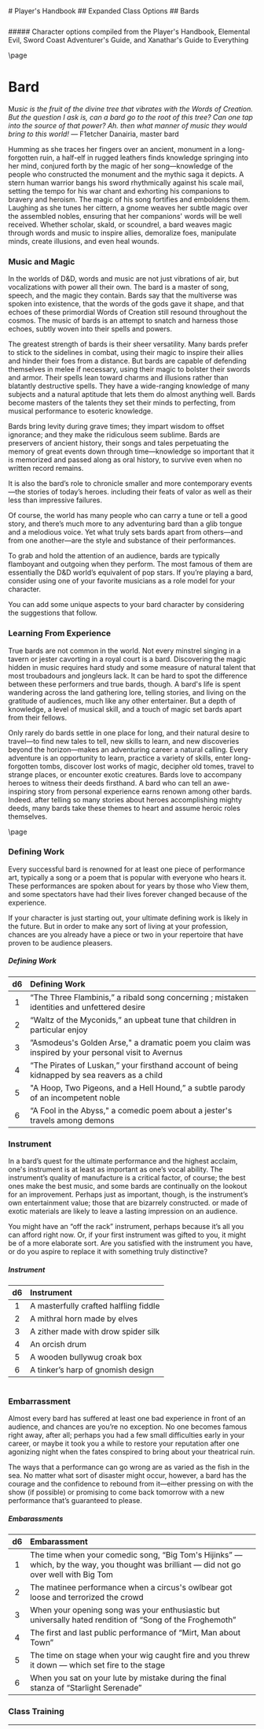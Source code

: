 <style>
  .phb{ background : white;}
  .phb img{ display : none;}
  .phb hr+blockquote{background : white;}
</style>

<style>
  .phb#p1{ text-align:center; }
  .phb#p1:after{ display:none; }
</style>

<div style='margin-top:450px;'></div>

<div class='wide'>
# Player's Handbook
## Expanded Class Options
## Bards
</div>

<div style='margin-top:25px'></div>
<div class='wide'>
##### Character options compiled from the Player's Handbook, Elemental Evil, Sword Coast Adventurer's Guide, and Xanathar's Guide to Everything
</div>

\page

# Bard

M*usic is the fruit of the divine tree that vibrates with the Words of Creation. But the question I ask is, can a bard go to the root of this tree? Can one tap into the source of that power? Ah. then what manner of music they would bring to this world!* — F1etcher Danairia, master bard

Humming as she traces her fingers over an ancient, monument in a long-forgotten ruin, a half-elf in rugged leathers finds knowledge springing into her mind,
conjured forth by the magic of her song—knowledge
of the people who constructed the monument and the
mythic saga it depicts.
A stern human warrior bangs his sword rhythmically
against his scale mail, setting the tempo for his war chant
and exhorting his companions to bravery and heroism.
The magic of his song fortifies and emboldens them.
Laughing as she tunes her cittern, a gnome weaves
her subtle magic over the assembled nobles, ensuring
that her companions' words will be well received.
Whether scholar, skald, or scoundrel, a bard weaves
magic through words and music to inspire allies,
demoralize foes, manipulate minds, create
illusions, and even heal wounds.

### Music and Magic
In the worlds of D&D, words and music are not just vibrations of air, but vocalizations with power all their own. The bard is a master of song, speech, and the magic they contain. Bards say that the multiverse was spoken into existence, that the words of the gods gave it shape, and that echoes of these primordial Words of Creation still resound throughout the cosmos. The music of bards is an attempt to snatch and harness those echoes, subtly woven into their spells and powers.

The greatest strength of bards is their sheer versatility. Many bards prefer to stick to the sidelines in combat, using their magic to inspire their allies and hinder their foes from a distance. But bards are capable of defending themselves in melee if necessary, using their magic to bolster their swords and armor. Their spells lean toward charms and illusions rather than blatantly destructive spells. They have a wide-ranging knowledge of many subjects and a natural aptitude that lets them do almost anything well. Bards become masters of the talents they set their minds to perfecting, from musical performance to esoteric knowledge.

Bards bring levity during grave times; they impart wisdom to offset ignorance; and they make the ridiculous seem sublime. Bards are preservers of ancient history, their songs and tales perpetuating the memory of great events down through time—knowledge so important that it is memorized and passed along as oral history, to survive even when no written record remains.

It is also the bard’s role to chronicle smaller and more contemporary events—the stories of today’s heroes. including their feats of valor as well as their less than impressive failures.

Of course, the world has many people who can carry a tune or tell a good story, and there’s much more to any adventuring bard than a glib tongue and a melodious voice. Yet what truly sets bards apart from others—and from one another—are the style and substance of their performances.

To grab and hold the attention of an audience, bards are typically flamboyant and outgoing when they perform. The most famous of them are essentially the D&D world’s equivalent of pop stars. If you’re playing a bard, consider using one of your favorite musicians as a role model for your character.

You can add some unique aspects to your bard character by considering the suggestions that follow.

### Learning From Experience
True bards are not common in the world. Not every minstrel singing in a tavern or jester cavorting in a royal court is a bard. Discovering the magic hidden in music requires hard study and some measure of natural talent that most troubadours and jongleurs lack. It can be hard to spot the difference between these performers and true bards, though. A bard's life is spent wandering across the land gathering lore, telling stories, and living on the gratitude of audiences, much like any other entertainer. But a depth of knowledge, a level of musical skill, and a touch of magic set bards apart from their fellows.

Only rarely do bards settle in one place for long, and their natural desire to travel—to find new tales to tell, new skills to learn, and new discoveries beyond the horizon—makes an adventuring career a natural calling. Every adventure is an opportunity to learn, practice a variety of skills, enter long-forgotten tombs, discover lost works of magic, decipher old tomes, travel to strange places, or encounter exotic creatures. Bards love to accompany heroes to witness their deeds firsthand. A bard who can tell an awe-inspiring story from personal experience earns renown among other bards. Indeed. after telling so many stories about heroes accomplishing mighty deeds, many bards take these themes to heart and assume heroic roles themselves.

\page

### Defining Work
Every successful bard is renowned for at least one piece of performance art, typically a song or a poem that is popular with everyone who hears it. These performances are spoken about for years by those who View them, and some spectators have had their lives forever changed because of the experience.

If your character is just starting out, your ultimate defining work is likely in the future. But in order to make any sort of living at your profession, chances are you already have a piece or two in your repertoire that have proven to be audience pleasers.

##### Defining Work
| d6 | Defining Work |
|:----:|:-------------|
| 1 | “The Three Flambinis,” a ribald song concerning ; mistaken identities and unfettered desire |
| 2 | “Waltz of the Myconids,” an upbeat tune that children in particular enjoy |
| 3 | ”Asmodeus's Golden Arse," a dramatic poem you claim was inspired by your personal visit to Avernus |
| 4 | “The Pirates of Luskan,” your firsthand account of being kidnapped by sea reavers as a child |
| 5 | "A Hoop, Two Pigeons, and a Hell Hound,” a subtle parody of an incompetent noble |
| 6 | “A Fool in the Abyss," a comedic poem about a jester's travels among demons |

### Instrument
In a bard’s quest for the ultimate performance and the highest acclaim, one's instrument is at least as important as one’s vocal ability. The instrument’s quality of manufacture is a critical factor, of course; the best ones make the best music, and some bards are continually on the lookout for an improvement. Perhaps just as important, though, is the instrument’s own entertainment value; those that are bizarrely constructed. or made of exotic materials are likely to leave a lasting impression on an audience.

You might have an “off the rack” instrument, perhaps because it’s all you can afford right now. Or, if your first instrument was gifted to you, it might be of a more elaborate sort. Are you satisfied with the instrument you have, or do you aspire to replace it with something truly distinctive?

##### Instrument
| d6 | Instrument |
|:----:|:-------------|
| 1 | A masterfully crafted halfling fiddle |
| 2 | A mithral horn made by elves |
| 3 | A zither made with drow spider silk |
| 4 | An orcish drum |
| 5 | A wooden bullywug croak box |
| 6 | A tinker’s harp of gnomish design |
```
```
### Embarrassment
Almost every bard has suffered at least one bad experience in front of an audience, and chances are you’re no exception. No one becomes famous right away, after all; perhaps you had a few small difficulties early in your career, or maybe it took you a while to restore your reputation after one agonizing night when the fates conspired to bring about your theatrical ruin.

The ways that a performance can go wrong are as varied as the fish in the sea. No matter what sort of disaster might occur, however, a bard has the courage and the confidence to rebound from it—either pressing on with the show (if possible) or promising to come back tomorrow with a new performance that’s guaranteed to please.

##### Embarassments
| d6 | Embarassment |
|:----:|:-------------|
| 1 | The time when your comedic song, “Big Tom's Hijinks” — which, by the way, you thought was brilliant — did not go over well with Big Tom |
| 2 | The matinee performance when a circus's owlbear got loose and terrorized the crowd |
| 3 | When your opening song was your enthusiastic but universally hated rendition of “Song of the Froghemoth” |
| 4 | The first and last public performance of “Mirt, Man about Town” |
| 5 | The time on stage when your wig caught fire and you threw it down — which set fire to the stage |
| 6 | When you sat on your lute by mistake during the final stanza of “Starlight Serenade” |

### Class Training
| d6 | I became a bard because... |
|:----:|:-------------|
| 1 | I awakened my latent bardic abilities through trial and error. |
| 2 | I was a gifted performer and attracted the attention of a master bard who schooled me in the old techniques. |
| 3 | I joined a loose society of scholars and orators to learn new techniques of performance and magic. |
| 4 | I felt a calling to recount the deeds of champions and heroes, to bring them alive in song and story. |
| 5 | I joined one of the great colleges to learn old lore, the secrets of magic, and the art of performance. |
| 6 | I picked up a musical instrument one day and instantly discovered that I could play it. |

\page

### A Bard’s Muse
Naturally, every bard has a repertoire of songs and stories. Some bards are generalists who can draw from a wide range of topics for each performance, and who take pride in their versatility. Others adopt a more personal approach to their art, driven by their attachment to a muse — a particular concept that inspires much of what those bards do in front of an audience. A bard who follows a muse generally does so to gain a deeper understanding of what that muse represents and how to best convey that understanding to others through performance.

If your bard character has a muse, it could be one of
the three described here, or one of your own devising.

**Nature.** You feel a kinship with the natural world, and its beauty and mystery inspire you. For you, a tree is deeply symbolic, its roots delving into the dark unknown to draw forth the power of the earth, while its branches reach toward the sun to nourish their flowers and fruit. Nature is the ancient witness who has seen every kingdom rise and fall, even those whose names have been forgotten and wait to be rediscovered. The gods of nature share their secrets with druids and sages, opening their hearts and minds to new ways of seeing, and as with those individuals, you find that your creativity blossoms while you wander in an open field of waving grass or walk in silent reverence through a grove of ancient oaks.

**Love.** You are on a quest to identify the essence of true love. Though you do not disdain the superficial love of flesh and form, the deeper form of love that can inspire thousands or bring joy to one’s every moment is what you are interested in. Love of this sort takes on many forms, and you can see its presence everywhere — from the sparkling of a beautiful gem to the song of a simple fisher thanking the sea for its bounty. You are on the trail. of love, that most precious and mysterious of emotions, and your search fills your stories and your songs with vitality and passion.

**Conflict.** Drama embodies conflict, and the best stories have conflict as a key element. From the morning-after tale of a tavern brawl to the saga of an epic battle, from a lover’s spat to a rift between powerful dynasties, conflict is what inspires tale-tellers like you to create your best work. Conflict can bring out the best in some people, causing their heroic nature to shine forth and transform the world, but it can cause others to gravitate toward darkness and fall under the sway of evil. You strive to experience or witness all forms of conflict, great and small, so as to study this eternal aspect of life and immortalize it in your words and music.

<div class='classTable wide'>
##### The Bard
| Level | Proficiency Bonus | Features | Cantrips Known | Spells Known | 1st | 2nd | 3rd | 4th | 5th | 6th | 7th | 8th | 9th |
|:---:|:---:|:---|:---:|:---:|:---:|:---:|:---:|:---:|:---:|:---:|:---:|:---:|:---:|:---:|
| 1st | +2 | Spellcasting. Bardic Inspiration (d6) | 2 | 4 | 2 | — | — | — | — | — | — | — | — |
| 2nd | +2 | Jack of All Trades, Song of Rest (d6) | 2 | 5 | 3 | — | — | — | — | — | — | — | — |
| 3rd | +2 | Bard College, Expertise | 2 | 6 | 4 | 2 | — | — | — | — | — | — | — |
| 4th | +2 | Ability Score Improvement | 3 | 7 | 4 | 3 | — | — | — | — | — | — | — |
| 5th | +3 | Bardic Inspiration (d8), Font of Inspiration | 3 | 8 | 4 | 3 | 2 | — | — | — | — | — | — |
| 6th | +3 | Countercharm, Bard College feature | 3 | 9 | 4 | 3 | 3 | — | — | — | — | — | — |
| 7th | +3 | — | 3 | 10 | 4 | 3 | 3 | 1 | — | — | — | — | — |
| 8th | +3 | Ability Score Improvement | 3 | 11 | 4 | 3 | 3 | — | — | — | — | — |
| 9th | +4 | Song of Rest (d8) | 3 | 12 | 4 | 3 | 3 | 3 | 1 | — | — | — | — |
| 10th | +4 | Bardic Inspiration (d10), Expertise, Magical Secrets | 4 | 14 | 4 | 3 | 3 | 3 | 2 | — | — | — | — |
| 11th | +4 | — | 4 | 15 | 4 | 3 | 3 | 3 | 2 | 1 | — | — | — |
| 12th | +4 | Ability Score Improvement | 4 | 15 | 4 | 3 | 3 | 3 | 2 | 1 | — | — | — |
| 13th | +5 | Song of Rest (d10) | 4 | 16 | 4 | 3 | 3 | 3 | 2 | 1 | 1 | — | — |
| 14th | +5 | Magical Secrets, Bard College feature | 4 | 18 | 4 | 3 | 3 | 3 | 2 | 1 | 1 | — | — |
| 15th | +5 | Bardic Inspiration (d12} | 4 | 19 | 4 | 3 | 3 | 3 | 2 | 1 | 1 | 1 | — |
| 16th | +5 | Ability Score Improvement | 4 | 19 | 4 | 3 | 3 | 3 | 2 | 1 | 1 | 1 | — |
| 17th | +6 | Song of Rest (d12) | 4 | 20 | 4 | 3 | 3 | 3 | 2 | 1 | 1 | 1 | 1 |
| 18th | +6 | Magical Secrets | 4 | 22 | 4 | 3 | 3 | 3 | 3 | 1 | 1 | 1 | 1 |
| 19th | +6 | Ability Score Improvement | 4 | 22 | 4 | 3 | 3 | 3 | 3 | 2 | 1 | 1 | 1 |
| 20th | +6 | Superior Inspiration | 4 | 22 | 4 | 3 | 3 | 3 | 3 | 2 | 2 | 1 | 1 |
</div>

\page

### Creating a Bard
Bards thrive on stories, whether those stories are true or not. Your character's background and motivations are not as important as the stories that he or she tells about them. Perhaps you had a secure and mundane childhood. There's no good story to be told about that, so you might paint yourself as an orphan raised by a hag in a dismal swamp. Or your childhood might be worthy of a story. Some bards acquire their magical music through extraordinary means, including the inspiration of fey or other supernatural creatures.

Did you serve an apprcnticeship, studying under a master, following the more experienced bard until you were ready to strike out on your own? Or did you attend a college where you studied bardic lore and practiced your musical magic? Perhaps you were a young runaway or orphan. befriended by a wandering bard who became your mentor. Or you might have been a spoiled noble child tutored by a master. Perhaps you stumbled into the clutches of a hag, making a bargain for a musical gift in addition to your life and freedom, but at what cost?

<div class='descriptive'>
#### Quick Build
You can make a bard quickly by following these suggestions. First, Charisma should be your highest ability score, followed by Dexterity. Second, choose the entertainer background. Third, choose the *dancing lights* and *vicious mockery* cantrips, along with the following 1st-level spells: *charm person*, *detect magic*, *healing word*, and *thunderwave*.
</div>

## Class Features
As a bard, you gain the following class features

#### Hit Points
___
- **Hit Dice:** 1d8 per bard level
- **Hit Points at 1st Level:** 8 + your Constitution modifier
- **Hit Points at Higher Levels:** 1d8 (or 5) + your Constitution modifier per linguist level after 1st

#### Proficiencies
___
- **Armor:** Light armor
- **Weapons:** Simple weapons, hand crossbows,
longswords, rapiers, shortswords
- **Tools:** Three musical instruments of your choice
___
- **Saving Throws:** Dexterity, Charisma
- **Skills:** Choose any three

#### Equipment

You start with the following equipment, in addition to the equipment granted by your background:
- (a) a rapier, (b) a longsword, or (c) any simple weapon
- (a) a diplomat's pack or (b) an entertainer's pack
- (a) a lute or (b) any other musical instrument
- Leather armor and a dagger

```
```

### Spellcasting
You have learned to untangle and reshape the fabric of reality in harmony with your wishes and music. Your spells are part of your vast repertoire, magic that you can tune to different situations. See PHB chapter 10 for the general rules of spellcasting and PHB chapter 11 for the bard spell list.

#### Cantrips
You know two cantrips of your choice from the bard spell list. You learn additional bard cantrips of your choice at higher levels, as shown in the Cantrips Known column of the Bard table.

#### Spell Slots
The Bard table shows how many spell slots you have to cast your spells of 1st level and higher. To cast one of these spells, you must expend a slot of the spell's level or higher. You regain all expended spell slots when you finish a long rest.

For example, if you know the 1st-level spell *cure wounds* and have a 1st-level and a 2nd-level spell slot available, you can cast *cure wounds* using either slot.

#### Spells Known of 1st Level and Higher
You know four 1st-level spells of your choice from the bard spell list.

The Spells Known column of the Bard table shows when you learn more bard spells of your choice. Each of these spells must be of a level for which you have spell slots, as shown on the table. For instance, when you reach 3rd level in this class, you can learn one new spell of 1st or 2nd level.

Additionally, when you gain a level in this class, you can choose one of the bard spells you know and replace it with another spell from the bard spell list, which also must be of a level for which you have spell slots.

#### Spellcasting Ability
Charisma is your spellcasting ability for your bard spells. Your magic comes from the heart and soul you pour into the performance of your music or oration. You use your Charisma whenever a spell refers to your spellcasting ability. In addition, you use your Charisma modifier when setting the saving throw DC for a bard spell you east and when making an attack roll with one.

#### Ritual Casting
You can cast any bard spell you know as a ritual if that spell has the ritual tag.

#### Spellcasting Focus
You can use a musical instrument (found in PHB chapter 5) as a spellcasting focus for your bard spells.

\page

### Bardic Inspiration
You can inspire others through stirring words or music. To do so, you use a bonus action on your turn to choose one creature other than yourself within 60 feet of you who can hear you. That creature gains one Bardic Inspiration die, a d6.

Once within the next 10 minutes, the creature can roll the die and add the number rolled to one ability check, attack roll, or saving throw it makes. The creature can wait until after it rolls the d20 before deciding to use the Bardic Inspiration die, but must decide before the DM says whether the roll succeeds or fails. Once the Bardic Inspiration die is rolled, it is lost. A creature can have only one Bardic Inspiration die at a time.

You can use this feature a number of times equal to your Charisma modifier (a minimum of once). You regain any expended uses when you finish a long rest. Your Bardic Inspiration die changes when you reach certain levels in this class. The die becomes a d8 at 5th level, a d10 at 10th level, and a d12 at 15th level.

### Jack of All Trades
Starting at 2nd level, you can add half your proficiency bonus, rounded down, to any ability check you make that doesn't already include your proficiency bonus.

### Song of Rest
Beginning at 2nd level, you can use soothing music or oration to help revitalize your wounded allies during a short rest. If you or any friendly creatures who can hear your performance regain hit points at the end of the short rest, each of those creatures regains an extra 1d6 hit points.

The extra hit points increase when you reach certain levels in this class: to 1d8 at 9th level, to 1d10 at 13th level, and to 1d12 at 17th level.

### Bard College
At 3rd level, you delve into the advanced techniques of a bard college of your choice: the College of Lore or the College of Valor, both detailed at the end of the class description. Your choice grants you features at 3rd level and again at 6th and 14th level.

### Expertise
At 3rd level, choose two of your skill proficiencies. Your proficiency bonus is doubled for any ability check you make that uses either of the chosen proficiencies.

At 10th level, you can choose another two skill proficiencies to gain this benefit.

### Ability Score Improvement
When you reach 4th level, and again at 8th, 12th, 16th, and 19th level, you can increase one ability score of your choice by 2, or you can increase two Ability Scores of your choice by 1. As normal, you can’t increase an ability score above 20 using this feature.
```
```
### Font of Inspiration
Beginning when you reach 5th level, you regain all of your expended uses of Bardic Inspiration when you finish a short or Long Rest.

### Countercharm
At 6th level, you gain the ability to use musical notes or words of power to disrupt mind-influencing effects. As an action, you can start a performance that lasts until the end of your next turn. During that time, you and any friendly creatures within 30 feet of you have advantage on saving throws against being Frightened or Charmed. A creature must be able to hear you to gain this benefit. The performance ends early if you are Incapacitated or silenced or if you voluntarily end it (no action required).

### Magical Secrets
By 10th level, you have plundered magical knowledge from a wide spectrum of disciplines. Choose two Spells from any class, including this one. A spell you choose must be of a level you can cast, as shown on the Bard table, or a cantrip.

The chosen Spells count as bard Spells for you and are included in the number in the Spells Known column of the Bard table.

You learn two additional Spells from any class at 14th level and again at 18th level.

### Superior Inspiration
At 20th level, when you roll initiative and have no uses of Bardic Inspiration left, you regain one use.

\page

## Bard Colleges
The way of a bard is gregarious. Bards seek each other out to swap songs and stories, boast of their accomplishments, and share their knowledge. Bards form loose associations, which they call colleges, to facilitate their gatherings and preserve their traditions.

### College of Lore
Bards of the College of Lore know something about most things, collecting bits of knowledge from sources as diverse as scholarly tomes and peasant tales. Whether singing folk ballads in taverns or elaborate compositions in royal courts, these bards use their gifts to hold audiences spellbound. When the applause dies down, the audience members might find themselves questioning everything they held to be true, from their faith in the priesthood of the local temple to their loyalty to the king.

The loyalty of these bards lies in the pursuit of beauty and truth, not in fealty to a monarch or following the tenets of a deity. A noble who keeps such a bard as a herald or advisor knows that the bard would rather be honest than politic.

The college’s members gather in libraries and sometimes in actual colleges, complete with classrooms and dormitories, to share their lore with one another. They also meet at festivals or affairs of state, where they can expose corruption, unravel lies, and poke fun at self-important figures of authority.

#### Bonus Proficiencies
When you join the College of Lore at 3rd level, you gain proficiency with three skills of your choice.

#### Cutting Words
Also at 3rd level, you learn how to use your wit to distract, confuse, and otherwise sap the confidence and competence of others. When a creature that you can see within 60 feet of you makes an attack roll, an ability check, or a damage roll, you can use your reaction to expend one of your uses of Bardic Inspiration, rolling a Bardic Inspiration die and subtracting the number rolled from the creature’s roll. You can choose to use this feature after the creature makes its roll, but before the DM determines whether the attack roll or ability check succeeds or fails, or before the creature deals its damage. The creature is immune if it can’t hear you or if it’s immune to being charmed.

#### Additional Magical Secrets
At 6th level, you learn two spells of your choice from any class. A spell you choose must be of a level you can cast, as shown on the Bard table, or a cantrip. The chosen spells count as bard spells for you but don’t count against the number of bard spells you know.

#### Peerless Skill
Starting at 14th level, when you make an ability check, you can expend one use of Bardic Inspiration. Roll a Bardic Inspiration die and add the number rolled to your ability check. You can choose to do so after you roll the die for the ability check, but before the DM tells you whether you succeed or fail.
```
```
### College of Valor
Bards of the College of Valor are daring skalds whose tales keep alive the memory of the great heroes of the past, and thereby inspire a new generation of heroes. These bards gather in mead halls or around great bonfires to sing the deeds of the mighty, both past and present. They travel the land to witness great events firsthand and to ensure that the memory of those events doesn't pass from the world. With their songs, they inspire others to reach the same heights of
accomplishment as the heroes of old.

#### Bonus Proficiencies
When you join the College of Valor at 3rd level, you gain proficiency with medium armor, shields, and martial weapons.

#### Combat Inspiration
Also at 3rd level, you learn to inspire others in battle. A creature that has a Bardic Inspiration die from you can roll that die and add the number rolled to a weapon damage roil it just made. Alternatively, when an attack roll is made against the creature, it can use its reaction to roll the Bardic Inspiration die and add the number rolled to its AC against that attack, after seeing the roll but before knowing whether it hits or misses.

#### Extra Attack
Starting at 6th level, you can attack twice, instead of once. whenever you take the Attack action on your turn.

#### Battle Magic
At 14th level. you have mastered the art of weaving spellcasting and weapon use into a single harmonious act. When you use your action to cast a bard spell, you can make one weapon attack as a bonus action.

\page

## Faerun

Bards hold a special place of responsibility and respect in the Forgotten Realms. They are bearers of news, gossip, and messages in their travels from place to place, in addition to being living storehouses of history and folklore. Bards know a great deal, and they tend to be willing to share what they know, or at least barter for it. The arrival of a renowned bard is a special occasion, akin to the visit of a dignitary. A bard can reasonably expect at least a hot supper and a clean place to sleep from a local landlord or inn in exchange for a few songs or stories. A noble might host a bard in fine style- while also being careful to guard any secrets the noble's household doesn't want retold or sung across Faerun. Not all wandering performers are true bards, nor are all bards inclined to sing for their supper, although most will, given the need. Bards literally have magic to them, and the powers they command through their performance and lore earns them additional respect. In the Savage North, singers and storytellers called skalds are keepers of the history and great legends of the Northlanders and the Reghed. These warrior-poets are the singers of the songs and sagas that fire the blood of warriors in battle, and composers of the new songs and sagas relating the mighty deeds of heroes and villains. However, spellcasting is taboo among Reghed and Norhtlanders unless it is considered a gift of their gods. Characters with the bard class who rise to prominence among these folk must align themselves with their clan's priests and shamans or risk being outcast. Most skalds are members of the College of Valor, as described in the Bard College class feature in the *Player's Handbook*.

### The Harpers

Bards in the North and the Dalelands benefit from the existence of the Harpers, that legendary society recruiting bards and other independent agents to struggle against the forces of evil. Even though most bards in the region aren't Harpers (and many who are don't advertise that fact), common folk in the North often behave as if all bards are legendary wandering heroes, and are as likely to ask a bard for the solution to a problem troubling their community as they are a wandering fighter or wizard. This reputation cuts both ways, however, as some enemies of the Harpers suspiciously assume any humble minstrel might secretly be a Harper agent.

## Bardic Colleges

In addition to the tradition of apprenticing with a master bard, the Sword Coast has some bardic colleges where masters teach students the bardic arts. They hark back to the great bardic colleges of the distant past, particularly the seven elder colleges: Fochlucan, Mac-Fuirmidh, Doss, Canaith, Cli, Anstruth, and Ollamh. These seven are said to be the origin of the instrument of the bards, each of which is named after one of the colleges. See chapter 7 of the Dungeon Master's Guide for the game statistics of these magic instruments.

Long ago, bards who sought the rank of master bard attended each of the elder colleges, seeking to learn its musical and magical secrets. Traditionally, the colleges were attended in the order given above, starting with Fochlucan. That tradition fell when the colleges went into decline, but some bards dream of restoring it.

### College of Fochlucan (SCAG)
The original College of Fochlucan once stood on the northeastern edge of Silverymoon. Many years after it closed its doors, the site was reopened as Ultrumm's Music Conservatory. The conservatory later moved to Southbank, and the House of the Harp occupied the college's original location under the guidance of Master Bard Forell "Flamebeard" Luekuan, who sought to revive the ancient traditions and teachings of Fochlucan. Years of cultivation and support from Silverymoon, as well as the Harpers, yielded a faculty able to revive the college, and the House of the Harp adopted the Fochlucan name once again. Most of its bards study and practice the methods of the College of Lore, as described in the Bard College class feature in the Player's Handbook.

The College of Fochlucan is naturally allied with the Harpers, although its master bards are careful to stress that its mission is separate from that of the Harpers.

### College of New Olamn (SCAG)
Housed in two Cliffride villas overlooking the sea near Waterdeep, the College of New Olamn is a prestigious bardic college established in the Year of the Staff (1366 DR) by wealthy Waterdhavian patrons and named for the old College of Ollamh. Students of the college undergo training in their chosen instruments, along with rigorous practice in memorization and the study of ancient songs, sagas, and history. Most bards of New Olamn belong to the College of Lore, as described in the Bard College class feature in the *Player's Handbook*.

The Cliffride, a gravel path up Mount Waterdeep's northern spur, is used to bring goods to the college, but most visitors and students use the Mount Melody Walk- a tunnel through the mountain itself-to reach it. The tunnel regularly resounds with music, thanks to the Neverending String of Pearls, an ongoing concert where bardic students perform in a small alcove in the tunnel, which carries and echoes their music.

### College of the Herald (SCAG)
Based at the great lore-house of Herald's Holdfast, northwest of Silverymoon, the College of the Herald is dedicated to the preservation of ancient history and legends. The Heralds are charged with collecting and organizing bodies of lore, which they make available to all of good and peaceful intent. Established by the Harper Aliost Oskrunnar in 922 DR, the Heralds are allies of the Harpers but remain neutral in most conflicts, dedicated to preserving knowledge above all else. The College of the Herald is less concerned with musical performance (although it contains a considerable library of songs) and more with history, heraldry, and folklore, making it a key center of learning for bards of the College of Lore, as described in the Bard College class feature in the Player's Handbook.

\page

### College of Glamour (XGTE)
The College of Glamour is the home Of bards who mastered their craft in the vibrant realm of the Feywild or under the tutelage Of someone who dwelled there. Tutored by satyrs, eladrin, and other fey, these bards learn to use their magic to delight and captivate others. The bards of this college are regarded with a mixture of awe and fear. Their performances are the stuff Of legend. These bards are so eloquent that a speech or song that one of them performs can cause captors tO release the bard unharmed and can lull a furious dragon into complacency. The same magic that allows them to quell beasts can also bend minds. Villainous bards Of this college can leech Off a community for weeks, misusing their magic to turn their hosts into thralls. Heroic bards of this college instead use this power to gladden the downtrodden and undermine oppressors.

##### College of Glamour features
| Bard Level | Feature |
|:----:|:-------------|
| 3rd  | Mantle of Inspiration, Enthralling Performance |
| 6th  | Mantle of Majesty |
| 14th | Unbreakable Majesty |

#### Mantle of Inspiration
When you join the College of Glamour at 3rd level, you gain the ability to weave a song of fey magic that imbues your allies with vigor and speed.

As a bonus action, you can expend one use of your Bardic Inspiration to grant yourself a wondrous appearance. When you do so, choose a number of creatures you can see and that can see you within 60 feet of you, up to a number equal to your Charisma modifier (mini mum of one). Each of them gains 5 temporary hit points. When a creature gains these temporary hit points, it can immediately use its reaction to move up to its speed, without provoking opportunity attacks.

The number of temporary hit points increases when you reach certain levels in this class, increasing to 8 at 5th level, 11 at 10th level, and 14 at 15th level.

#### Enthralling Performance
Starting at 3rd level, you can charge your performance with seductive, fey magic.

If you perform for at least 1 minute, you can attempt to inspire wonder in your audience by singing, reciting a poem, or dancing. At the end of the performance, choose a number of humanoids within 60 feet of you who watched and listened to all of it, up to a number equal tO your Charisma modifier (minimum of one). Each target must succeed on a Wisdom saving throw against your spell save DC or be charmed by you. While charmed in this way, the target idolizes you, it speaks glowingly Of you to anyone who talks to it, and it hinders anyone who Opposes you, although it avoids violence unless it was already inclined to fight on your behalf. This effect ends on a target after 1 hour, if it takes any damage, if you attack it, or if it witnesses you attacking or damaging any of its allies.

If a target succeeds on its saving throw, the target has nO hint that you tried tO charm it.

Once you use this feature, you can’t use it again until you finish a short or long rest.

#### Mantle of Majesty
At 6th level, you gain the ability to cloak yourself in a fey magic that makes Others want to serve you. As a bonus action, you cast command, without expending a spell slot, and you take on an appearance of unearthly beauty for 1 minute or until your concentration ends (as if you were concentrating on a spell). During this time, you can cast command as a bonus action on each of your turns, without expending a spell slot.

Any creature charmed by you automatically fails its saving throw against the command you cast with this feature.

Once you use this feature, you can’t use it again until you finish a long rest.

#### Unbreakable Majesty
At 14th level, your appearance permanently gains an otherworldly aspect that makes you look more lovely and fierce.

In addition, as a bonus action, you can assume a magically majestic presence for 1 minute or until you are incapacitated. For the duration, whenever any creature tries to attack you for the first time on a turn, the attacker must make a Charisma saving throw against your spell save DC. On a failed save, it can’t attack you on this turn, and it must choose a new target for its attack or the attack is wasted. On a successful save, it can attack you on this turn, but it has disadvantage on any saving throw it makes against your spells on your next turn.

Once you assume this majestic presence, you can’t do so again until you finish a short or long rest.

\page

### College of Swords (XGTE)
Bards of the College of Swords are called blades, and they entertain through daring feats of weapon prowess. Blades perform stunts such as sword swallowing, knife throwing and juggling, and mock combats. Though they use their weapons to entertain, they are also highly trained and skilled warriors in their own right.

Their talent with weapons inspires many blades to lead double lives. One blade might use a circus troupe as cover for nefarious deeds such as assassination, robbery, and blackmail. Other blades strike at the wicked, bringing justice to bear against the cruel and powerful. Most troupes are happy to accept a blade’s talent for the excitement it adds to a performance, but few entertainers fully trust a blade in their ranks.

Blades who abandon their lives as entertainers have often run into trouble that makes maintaining their secret activities impossible. A blade caught stealing or engaging in vigilante justice is too great a liability for most troupes. With their weapon skills and magic, these blades either take up work as enforcers for thieves’ guilds or strike out on their own as adventurers.

##### College of Swords features
| Bard Level | Feature |
|:----:|:-------------|
| 3rd | Bonus Proficiencies, Fighting Style, Blade Flourish |
| 6th | Extra Attack |
| 14th | Master's Flourish |

#### Bonus Proficiencies
When you join the College of Swords at 3rd level, you gain proficiency with medium armor and the scimitar.

If you‘re proficient with a simple or martial melee weapon, you can use it as a spellcasting focus for your bard spells.

#### Fighting Style
At 3rd level, you adopt a style of fighting as your specialty. Choose one of the following options. You can’t take a Fighting Style option more than once, even if something in the game lets you choose again.

**Dueling.** When you are wielding a melee weapon in one hand and no other weapons, you gain a +2 bonus to damage rolls with that weapon.

**Two-Weapon Fighting.** When you engage in two weapon fighting, you can add your ability modifier to the damage of the second attack.

#### Blade Flourish

At 3rd level, you learn to perform impressive displays of martial prowess and speed.

Whenever you take the Attack action on your turn, your walking speed increases by 10 feet until the end of the turn, and if a weapon attack that you make as part of this action hits a creature, you can use one of the following Blade Flourish options of your choice. You can use only one Blade Flourish option per turn.

**Defensive Flourish.** You can expend one use of your Bardic Inspiration to cause the weapon to deal extra damage to the target you hit. The damage equals the number you roll on the Bardic Inspiration die. You also add the number rolled to your AC until the start of your next turn.

**Slashing Flourish.** You can expend one use of your Bardic Inspiration to cause the weapon to deal extra damage to the target you hit and to any other creature of your choice that you can see within 5 feet of you. The damage equals the number you roll on the Bardic Inspiration die.

**Mobile Flourish.** You can expend one use of your Bardic Inspiration to cause the weapon to deal extra damage to the target you hit. The damage equals the number you roll on the Bardic Inspiration die. You can also push the target up to 5 feet away from you, plus a number of feet equal to the number you roll on that die. You can then immediately use your reaction to move up to your walking speed to an unoccupied space within 5 feet of the target.

#### Extra Attack
Starting at 6th level, you can attack twice, instead of once, whenever you take the Attack action on your turn.

#### Master’s Flourish
Starting at 14th level, whenever you use a Blade Flourish option, you can roll a d6 and use it instead of expending a Bardic Inspiration die.

\page

### College of Whispers (XGTE)
Most folk are happy to welcome a bard into their midst. Bards of the College of Whispers use this to their advantage. They appear to be like other bards, sharing news, singing songs, and telling tales to the audiences they gather. In truth, the College of Whispers teaches its students that they are wolves among sheep. These bards use their knowledge and magic to uncover secrets and turn them against others through extortion and threats.

Many other bards hate the College of Whispers, viewing it as a parasite that uses a bard’s reputation to acquire wealth and power. For this reason, members of this college rarely reveal their true nature. They typically claim to follow some other college, or they keep their actual calling secret in order to infiltrate and exploit royal courts and other settings of power.

##### College of Whispers features
| Bard Level | Feature |
|:----:|:-------------|
| 3rd | Psychic Blades, Words of Terror |
| 6th | Mantle of Whispers |
| 14th | Shadow Lore |

#### Psychic Blades
When you join the College of Whispers at 3rd level, you gain the ability to make your weapon attacks magically toxic to a creature’s mind.

When you hit a creature with a weapon attack, you can expend one use of your Bardic Inspiration to deal an extra 2d6 psychic damage to that target. You can do so only once per round on your turn.

The psychic damage increases when you reach certain levels in this class, increasing to 3d6 at 5th level, 5d6 at 10th level, and 8d6 at 15th level.

#### Words of Terror
At 3rd level, you learn to infuse innocent-seeming words with an insidious magic that can inspire terror.

If you speak to a humanoid alone for at least 1 minute, you can attempt to seed paranoia in its mind. At the end of the conversation, the target must succeed on a Wisdom saving throw against your spell save DC or be frightened of you or another creature of your choice. The target is frightened in this way for 1 hour, until it is attacked or damaged, or until it witnesses its allies being attacked or damaged.

If the target succeeds on its saving throw, the target has no hint that you tried to frighten it.

Once you use this feature, you can't use it again until you finish a short or long rest.
```
```
#### Mantle of Whispers
At 6th level, you gain the ability to adopt a humanoid’s persona. When a humanoid dies within 30 feet of you, you can magically capture its shadow using your reaction. You retain this shadow until you use it or you finish a long rest.

You can use the shadow as an action. When you do so, it vanishes, magically transforming into a disguise that appears on you. You now look like the dead person, but healthy and alive. This disguise lasts for 1 hour or until you end it as a bonus action.

While you’re in the disguise, you gain access to all information that the humanoid would freely share with a casual acquaintance. Such information includes general details on its background and personal life, but doesn’t include secrets. The information is enough that you can pass yourself off as the person by drawing on its memories.

Another creature can see through this disguise by succeeding on a Wisdom (Insight) check contested by your Charisma (Deception) check. You gain a +5 bonus to your check.

Once you capture a shadow with this feature, you can’t capture another one with it until you finish a short or long rest.

#### Shadow Lore
At 14th level, you gain the ability to weave dark magic into your words and tap into a creature’s deepest fears.

As an action, you magically whisper a phrase that only one creature of your choice within 30 feet of you can hear. The target must make a Wisdom saving throw against your spell save DC. It automatically succeeds if it doesn’t share a language with you or if it can’t hear you. On a successful saving throw, your whisper sounds like unintelligible mumbling and has no effect.

On a failed saving throw, the target is charmed by you for the next 8 hours or until you or your allies attack it, damage it, or force it to make a saving throw. It interprets the whispers as a description of its most mortifying secret. You gain no knowledge of this secret, but the target is convinced you know it.

The charmed creature obeys your commands for fear that you will reveal its secret. It won’t risk its life for you or fight for you, unless it was already inclined to do so. It grants you favors and gifts it would offer to a close friend.

When the effect ends, the creature has no understanding of why it held you in such fear.

Once you use this feature, you can’t use it again until you finish a long rest.

